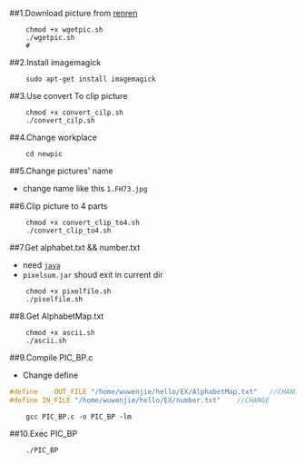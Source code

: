 
##1.Download picture from [renren](http://icode.renren.com/getcode.do?t=web_login&rnd=Math.random%28%29)
``` shell
    chmod +x wgetpic.sh
    ./wgetpic.sh
    # 
```

##2.Install imagemagick
``` shell
    sudo apt-get install imagemagick
```

##3.Use convert To clip picture
``` shell
    chmod +x convert_cilp.sh
    ./convert_cilp.sh
```

##4.Change workplace
``` shell
    cd newpic
```

##5.Change pictures' name
* change name like this `1.FH73.jpg`

##6.Clip picture to 4 parts
``` shell
    chmod +x convert_clip_to4.sh
    ./convert_clip_to4.sh
```

##7.Get alphabet.txt && number.txt
* need [`java`](http://openjdk.java.net/) 
* `pixelsum.jar` shoud exit in current dir
``` shell
    chmod +x pixelfile.sh
    ./pixelfile.sh
```

##8.Get AlphabetMap.txt
``` shell
    chmod +x ascii.sh
    ./ascii.sh
```
##9.Compile PIC_BP.c
* Change define
``` c
#define    OUT_FILE	"/home/wuwenjie/hello/EX/AlphabetMap.txt"	//CHANGE
#define	IN_FILE	"/home/wuwenjie/hello/EX/number.txt"	//CHANGE
```
``` shell
    gcc PIC_BP.c -o PIC_BP -lm
```

##10.Exec PIC_BP
``` shell
    ./PIC_BP
```

